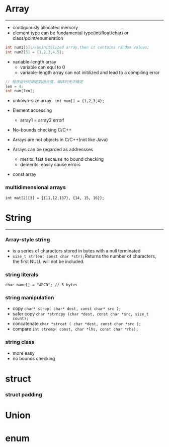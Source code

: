 # Array
----------
* contiguously  allocated memory
* element type can be fundamental type(int/float/char) or class/point/enumeration
```C++
int num1[5];//uninitalized array,then it contains random values;
int num2[5] = {1,2,3,4,5};
```
* variable-length array
    * variable can equl to 0
    * variable-length array can not initilized and lead to a compiling error
```C++
// 程序运行时确定数组长度，编译时无法确定
len = 4;
int num[len];
```

* unkown-size array
` int num[] = {1,2,3,4};`

* Element accessing
    * array1 = array2 error!

* No-bounds checking C/C++

* Arrays are not objects in C/C++(not like Java)
* Arrays can be regarded as addressses
    * merits: fast because no bound checking 
    * demerits: easily cause errors


* const array

### multidimensional arrays
`int mat[2][3] = {{11,12,137}, {14, 15, 16}};`

# String
---------

### Array-style string
* is a series of charactors stored in bytes with a null terminated
* `size_t strlen( const char *str);`Returns the number of characters, the first NULL will not be included.

### string literals
`char name[] = "ABCD"; // 5 bytes`

### string manipulation
* copy `char* strop( char* dest, const char* src );`
* safer copy `char *strncpy (char *dest, const char *src, size_t count);`
* concatenate `char *strcat ( char *dest, const char *src );`
* compare `int stremp( const, char *lhs, const char *rhs);`

### string class
* more easy
* no bounds checking


# struct

### struct padding


# Union

# enum